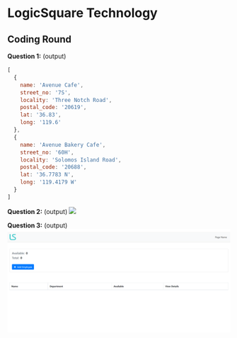 <h1><b>LogicSquare Technology</b></h1>



**Coding Round**
---

**Question 1:**
(output)
```js
[
  {
    name: 'Avenue Cafe',
    street_no: '7S',
    locality: 'Three Notch Road',
    postal_code: '20619',
    lat: '36.83',
    long: '119.6'
  },
  {
    name: 'Avenue Bakery Cafe',
    street_no: '60H',
    locality: 'Solomos Island Road',
    postal_code: '20688',
    lat: '36.7783 N',
    long: '119.4179 W'
  }
]

```


**Question 2:**
(output)
![](https://camo.githubusercontent.com/a89506ffb5d7f8d01f10603971011b8cbd93435d68cb149e3e2e8cc1c9d6bf0f/68747470733a2f2f7265732e636c6f7564696e6172792e636f6d2f647161666d623033322f696d6167652f75706c6f61642f76313537303630353331362f6363642e706e67)

**Question 3:**
(output)
![](./Q3/Screenshot%202022-11-27%20230120.png)
